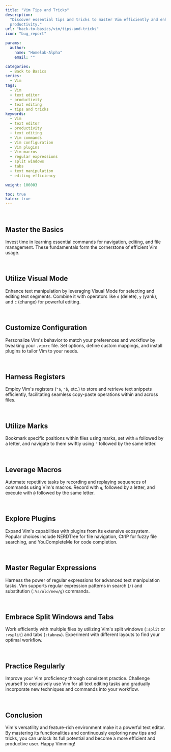 ```yaml
---
title: "Vim Tips and Tricks"
description:
  "Discover essential tips and tricks to master Vim efficiently and enhance your
  productivity."
url: "back-to-basics/vim/tips-and-tricks"
icon: "bug_report"

params:
  author:
    name: "Homelab-Alpha"
    email: ""

categories:
  - Back to Basics
series:
  - Vim
tags:
  - Vim
  - text editor
  - productivity
  - text editing
  - tips and tricks
keywords:
  - Vim
  - text editor
  - productivity
  - text editing
  - Vim commands
  - Vim configuration
  - Vim plugins
  - Vim macros
  - regular expressions
  - split windows
  - tabs
  - text manipulation
  - editing efficiency

weight: 106003

toc: true
katex: true
---
```


<br />

## Master the Basics

Invest time in learning essential commands for navigation, editing, and file
management. These fundamentals form the cornerstone of efficient Vim usage.

<br />

## Utilize Visual Mode

Enhance text manipulation by leveraging Visual Mode for selecting and editing
text segments. Combine it with operators like `d` (delete), `y` (yank), and `c`
(change) for powerful editing.

<br />

## Customize Configuration

Personalize Vim's behavior to match your preferences and workflow by tweaking
your `.vimrc` file. Set options, define custom mappings, and install plugins to
tailor Vim to your needs.

<br />

## Harness Registers

Employ Vim's registers (`"a`, `"b`, etc.) to store and retrieve text snippets
efficiently, facilitating seamless copy-paste operations within and across
files.

<br />

## Utilize Marks

Bookmark specific positions within files using marks, set with `m` followed by a
letter, and navigate to them swiftly using `'` followed by the same letter.

<br />

## Leverage Macros

Automate repetitive tasks by recording and replaying sequences of commands using
Vim's macros. Record with `q`, followed by a letter, and execute with `@`
followed by the same letter.

<br />

## Explore Plugins

Expand Vim's capabilities with plugins from its extensive ecosystem. Popular
choices include NERDTree for file navigation, CtrlP for fuzzy file searching,
and YouCompleteMe for code completion.

<br />

## Master Regular Expressions

Harness the power of regular expressions for advanced text manipulation tasks.
Vim supports regular expression patterns in search (`/`) and substitution
(`:%s/old/new/g`) commands.

<br />

## Embrace Split Windows and Tabs

Work efficiently with multiple files by utilizing Vim's split windows
(`:split` or `:vsplit`) and tabs (`:tabnew`). Experiment with different layouts to
find your optimal workflow.

<br />

## Practice Regularly

Improve your Vim proficiency through consistent practice. Challenge yourself to
exclusively use Vim for all text editing tasks and gradually incorporate new
techniques and commands into your workflow.

<br />

## Conclusion

Vim's versatility and feature-rich environment make it a powerful text editor.
By mastering its functionalities and continuously exploring new tips and tricks,
you can unlock its full potential and become a more efficient and productive
user. Happy Vimming!
